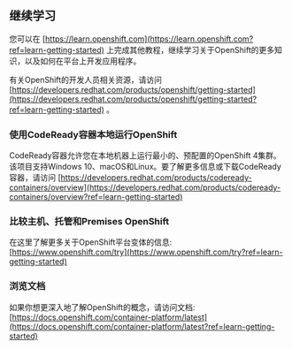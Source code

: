 ## 继续学习

您可以在 [https://learn.openshift.com](https://learn.openshift.com?ref=learn-getting-started) 上完成其他教程，继续学习关于OpenShift的更多知识，以及如何在平台上开发应用程序。

有关OpenShift的开发人员相关资源，请访问 [https://developers.redhat.com/products/openshift/getting-started](https://developers.redhat.com/products/openshift/getting-started?ref=learn-getting-started) 。

### 使用CodeReady容器本地运行OpenShift

CodeReady容器允许您在本地机器上运行最小的、预配置的OpenShift 4集群。该项目支持Windows 10、macOS和Linux。要了解更多信息或下载CodeReady容器，请访问 [https://developers.redhat.com/products/codeready-containers/overview](https://developers.redhat.com/products/codeready-containers/overview?ref=learn-getting-started) 

### 比较主机、托管和Premises OpenShift

在这里了解更多关于OpenShift平台变体的信息: [https://www.openshift.com/try](https://www.openshift.com/try?ref=learn-getting-started) 

### 浏览文档

如果你想更深入地了解OpenShift的概念，请访问文档: [https://docs.openshift.com/container-platform/latest](https://docs.openshift.com/container-platform/latest?ref=learn-getting-started) 